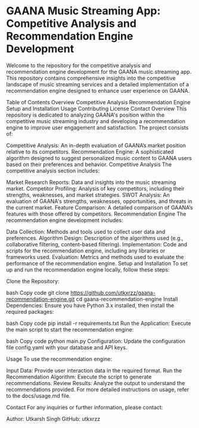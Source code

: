 # GAANA Music Streaming App: Competitive Analysis and Recommendation Engine Development
Welcome to the repository for the competitive analysis and recommendation engine development for the GAANA music streaming app. This repository contains comprehensive insights into the competitive landscape of music streaming services and a detailed implementation of a recommendation engine designed to enhance user experience on GAANA.

Table of Contents
Overview
Competitive Analysis
Recommendation Engine
Setup and Installation
Usage
Contributing
License
Contact
Overview
This repository is dedicated to analyzing GAANA's position within the competitive music streaming industry and developing a recommendation engine to improve user engagement and satisfaction. The project consists of:

Competitive Analysis: An in-depth evaluation of GAANA’s market position relative to its competitors.
Recommendation Engine: A sophisticated algorithm designed to suggest personalized music content to GAANA users based on their preferences and behavior.
Competitive Analysis
The competitive analysis section includes:

Market Research Reports: Data and insights into the music streaming market.
Competitor Profiling: Analysis of key competitors, including their strengths, weaknesses, and market strategies.
SWOT Analysis: An evaluation of GAANA's strengths, weaknesses, opportunities, and threats in the current market.
Feature Comparison: A detailed comparison of GAANA’s features with those offered by competitors.
Recommendation Engine
The recommendation engine development includes:

Data Collection: Methods and tools used to collect user data and preferences.
Algorithm Design: Description of the algorithms used (e.g., collaborative filtering, content-based filtering).
Implementation: Code and scripts for the recommendation engine, including any libraries or frameworks used.
Evaluation: Metrics and methods used to evaluate the performance of the recommendation engine.
Setup and Installation
To set up and run the recommendation engine locally, follow these steps:

Clone the Repository:

bash
Copy code
git clone https://github.com/utkxrzz/gaana-recommendation-engine.git
cd gaana-recommendation-engine
Install Dependencies: Ensure you have Python 3.x installed, then install the required packages:

bash
Copy code
pip install -r requirements.txt
Run the Application: Execute the main script to start the recommendation engine:

bash
Copy code
python main.py
Configuration: Update the configuration file config.yaml with your database and API keys.

Usage
To use the recommendation engine:

Input Data: Provide user interaction data in the required format.
Run the Recommendation Algorithm: Execute the script to generate recommendations.
Review Results: Analyze the output to understand the recommendations provided.
For more detailed instructions on usage, refer to the docs/usage.md file.


Contact
For any inquiries or further information, please contact:

Author: Utkarsh Singh
GitHub: utkxrzz

